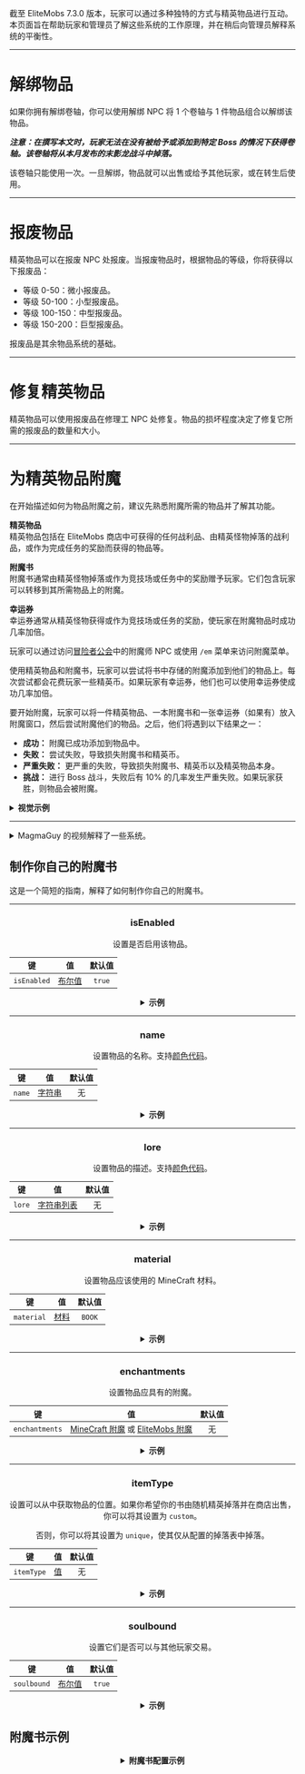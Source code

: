 截至 EliteMobs 7.3.0 版本，玩家可以通过多种独特的方式与精英物品进行互动。本页面旨在帮助玩家和管理员了解这些系统的工作原理，并在稍后向管理员解释系统的平衡性。

***

# 解绑物品

如果你拥有解绑卷轴，你可以使用解绑 NPC 将 1 个卷轴与 1 件物品组合以解绑该物品。

***注意：在撰写本文时，玩家无法在没有被给予或添加到特定 Boss 的情况下获得卷轴。该卷轴将从本月发布的末影龙战斗中掉落。***

该卷轴只能使用一次。一旦解绑，物品就可以出售或给予其他玩家，或在转生后使用。

***

# 报废物品

精英物品可以在报废 NPC 处报废。当报废物品时，根据物品的等级，你将获得以下报废品：

- 等级 0-50：微小报废品。
- 等级 50-100：小型报废品。
- 等级 100-150：中型报废品。
- 等级 150-200：巨型报废品。

报废品是其余物品系统的基础。

***

# 修复精英物品

精英物品可以使用报废品在修理工 NPC 处修复。物品的损坏程度决定了修复它所需的报废品的数量和大小。

***

# 为精英物品附魔

在开始描述如何为物品附魔之前，建议先熟悉附魔所需的物品并了解其功能。

**精英物品**
</br>精英物品包括在 EliteMobs 商店中可获得的任何战利品、由精英怪物掉落的战利品，或作为完成任务的奖励而获得的物品等。

**附魔书**
</br>附魔书通常由精英怪物掉落或作为竞技场或任务中的奖励赠予玩家。它们包含玩家可以转移到其所需物品上的附魔。

**幸运券**
</br>幸运券通常从精英怪物获得或作为竞技场或任务的奖励，使玩家在附魔物品时成功几率加倍。

玩家可以通过访问[冒险者公会]($language$/elitemobs/adventurers_guild_world.md)中的附魔师 NPC 或使用 `/em` 菜单来访问附魔菜单。

使用精英物品和附魔书，玩家可以尝试将书中存储的附魔添加到他们的物品上。每次尝试都会花费玩家一些精英币。如果玩家有幸运券，他们也可以使用幸运券使成功几率加倍。

要开始附魔，玩家可以将一件精英物品、一本附魔书和一张幸运券（如果有）放入附魔窗口，然后尝试附魔他们的物品。之后，他们将遇到以下结果之一：

- **成功：** 附魔已成功添加到物品中。
- **失败：** 尝试失败，导致损失附魔书和精英币。
- **严重失败：** 更严重的失败，导致损失附魔书、精英币以及精英物品本身。
- **挑战：** 进行 Boss 战斗，失败后有 10% 的几率发生严重失败。如果玩家获胜，则物品会被附魔。

<details>

<summary><b>视觉示例</b></summary>

<div align="center">

<video autoplay loop muted>
  <source src="../../../img/wiki/enchant_example.webm" type="video/webm">
  你的浏览器不支持 video 标签。
</video>

</div>

</details>

***

<details>
  <summary>MagmaGuy 的视频解释了一些系统。</summary>

  <div style="text-align: center;">
    <iframe width="560" height="315" src="https://www.youtube.com/embed/MtfeS6fq0Pw" frameborder="0" allowfullscreen></iframe>
  </div>

</details>

## 制作你自己的附魔书

这是一个简短的指南，解释了如何制作你自己的附魔书。

<div align="center">

***

### isEnabled

设置是否启用该物品。

| 键           |        值        |  默认值   |
|-------------|:---------------:|:------:|
| `isEnabled` | [布尔值](#boolean) | `true` |

<details> 

<summary><b>示例</b></summary>

<div align="left">

```yml
isEnabled: true
```

</div>

</details>

***

### name

设置物品的名称。支持[颜色代码](#color_codes)。

| 键      |       值        | 默认值 |
|--------|:--------------:|:---:|
| `name` | [字符串](#string) |  无  |

<details> 

<summary><b>示例</b></summary>

<div align="left">

```yml
name: '&a精英自定义附魔书'
```

<div align="center">

![create_book_name.jpg](../../../img/wiki/create_book_name.jpg)

</div>

</div>

</details>

***

### lore

设置物品的描述。支持[颜色代码](#color_codes)。

| 键      |           值           | 默认值 |
|--------|:---------------------:|:---:|
| `lore` | [字符串列表](#string_list) |  无  |

<details> 

<summary><b>示例</b></summary>

<div align="left">

```yml
lore:
- '&2使用此自定义书来'
- '&2在附魔师处附魔物品！'
```

<div align="center">

![create_book_lore.jpg](../../../img/wiki/create_book_lore.jpg)

</div>

</div>

</details>

***

### material

设置物品应该使用的 MineCraft 材料。

| 键          |        值        |  默认值   |
|------------|:---------------:|:------:|
| `material` | [材料](#material) | `BOOK` |

<details> 

<summary><b>示例</b></summary>

<div align="left">

```yml
material: BOOK
```

<div align="center">

![create_book_material.jpg](../../../img/wiki/create_book_material.jpg)

</div>

</div>

</details>

***

### enchantments

设置物品应具有的附魔。

| 键              |                                                                                  值                                                                                   | 默认值 |
|----------------|:--------------------------------------------------------------------------------------------------------------------------------------------------------------------:|:---:|
| `enchantments` | [MineCraft 附魔](https://hub.spigotmc.org/javadocs/spigot/org/bukkit/enchantments/Enchantment.html) 或 [EliteMobs 附魔]($language$/elitemobs/custom_enchantments_list.md) |  无  |

<details> 

<summary><b>示例</b></summary>

<div align="left">

```yml
enchantments:
- EARTHQUAKE,1
- LUCK,1
```

<div align="center">

![create_book_enchantments.jpg](../../../img/wiki/create_book_enchantments.jpg)

</div>

</div>

</details>

***

### itemType

设置可以从中获取物品的位置。如果你希望你的书由随机精英掉落并在商店出售，你可以将其设置为 `custom`。

否则，你可以将其设置为 `unique`，使其仅从配置的掉落表中掉落。

| 键          |                              值                               | 默认值 |
|------------|:------------------------------------------------------------:|:---:|
| `itemType` | [值]($language$/elitemobs/creating_items.md&section=itemtype) |  无  |

<details> 

<summary><b>示例</b></summary>

<div align="left">

```yml
itemType: custom
```

</div>

</details>

***

### soulbound

设置它们是否可以与其他玩家交易。

| 键           |        值        |  默认值   |
|-------------|:---------------:|:------:|
| `soulbound` | [布尔值](#boolean) | `true` |

<details> 

<summary><b>示例</b></summary>

<div align="left">

```yml
soulbound: true
```

</div>

</details>

</div>

## 附魔书示例

<div align="center">

<details> 

<summary><b>附魔书配置示例</b></summary>

<div align="left">

```yml
isEnabled: true
material: BOOK
name: '&5卓越的挖矿附魔书'
lore:
- '&2用于在附魔师处附魔物品！'
enchantments:
- MENDING,1
- DRILLING,1
itemType: UNIQUE
soulbound: false
```

正如你所看到的，制作你自己的附魔书并不复杂。大多数设置是你创建[物品]($language$/elitemobs/creating_items.md)时会使用的常规设置。

当然，除了这里我们的主要重点是 `enchantments` 部分。我们的示例书有一个 MineCraft 附魔 `MENDING` 和一个 EliteMobs
附魔 `DRILLING`。

这将使我们的示例书成为你想要在镐上使用的优秀书籍。

</div>

</details>

</div>
